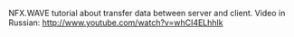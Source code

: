 ﻿NFX.WAVE tutorial about transfer data between server and client.
Video in Russian: http://www.youtube.com/watch?v=whCI4ELhhlk